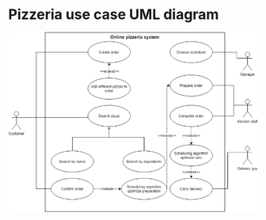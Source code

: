 # Pizzeria use case UML diagram
![Pizzeria use case UML diagram](https://github.com/TeljesenMindegy/afp2-harmas-csapat/blob/master/assets/images/PizzeriaUseCaseUML.png)
